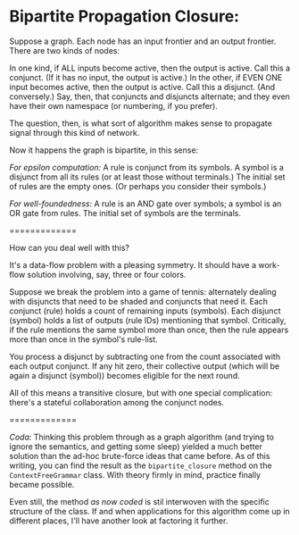 # Bipartite Propagation Closure:

Suppose a graph. Each node has an input frontier and an output frontier.
There are two kinds of nodes:

In one kind, if ALL inputs become active, then the output is active. Call this a conjunct. (If it has no input, the output is active.)
In the other, if EVEN ONE input becomes active, then the output is active. Call this a disjunct. (And conversely.)
Say, then, that conjuncts and disjuncts alternate; and they even have their own namespace (or numbering, if you prefer).

The question, then, is what sort of algorithm makes sense to propagate signal through this kind of network.

Now it happens the graph is bipartite, in this sense:

*For epsilon computation:*
A rule is conjunct from its symbols. A symbol is a disjunct from all its rules (or at least those without terminals.)
The initial set of rules are the empty ones. (Or perhaps you consider their symbols.)

*For well-foundedness:*
A rule is an AND gate over symbols; a symbol is an OR gate from rules.
The initial set of symbols are the terminals.

=============

How can you deal well with this?

It's a data-flow problem with a pleasing symmetry. It should have a work-flow solution involving, say, three or four colors.

Suppose we break the problem into a game of tennis: alternately dealing with disjuncts that need to be shaded and conjuncts that need it.
Each conjunct (rule) holds a count of remaining inputs (symbols). Each disjunct (symbol) holds a list of outputs (rule IDs) mentioning that symbol. Critically, if the rule mentions the same symbol more than once, then the rule appears more than once in the symbol's rule-list.

You process a disjunct by subtracting one from the count associated with each output conjunct.
If any hit zero, their collective output (which will be again a disjunct (symbol)) becomes eligible for the next round.

All of this means a transitive closure, but with one special complication: there's a stateful collaboration among the conjunct nodes.

=============

*Coda:* Thinking this problem through as a graph algorithm (and trying to ignore the semantics, and getting some sleep)
yielded a much better solution than the ad-hoc brute-force ideas that came before. As of this writing, you can find the
result as the `bipartite_closure` method on the `ContextFreeGrammar` class. With theory firmly in mind, practice finally
became possible.

Even still, the method *as now coded* is stil interwoven with the specific structure of the class.
If and when applications for this algorithm come up in different places, I'll have another look at factoring it further.

